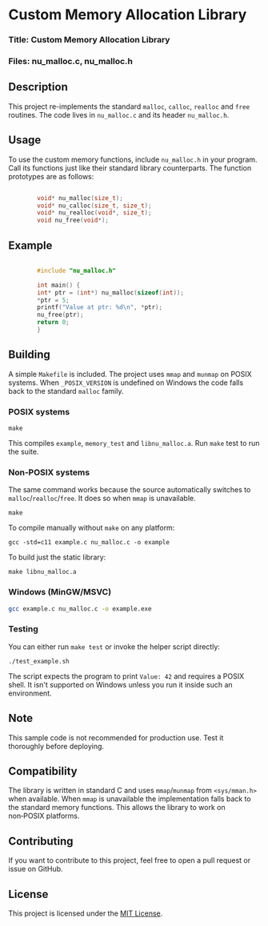 # Custom Memory Allocation Library
### Title: Custom Memory Allocation Library
### Files: nu_malloc.c, nu_malloc.h

## Description

This project re-implements the standard `malloc`, `calloc`, `realloc`
and `free` routines. The code lives in `nu_malloc.c` and its header
`nu_malloc.h`.

## Usage

To use the custom memory functions, include `nu_malloc.h` in your program.
Call its functions just like their standard library counterparts. The
function prototypes are as follows:
```c

        void* nu_malloc(size_t);
        void* nu_calloc(size_t, size_t);
        void* nu_realloc(void*, size_t);
        void nu_free(void*);
```
## Example
```c

        #include "nu_malloc.h"

        int main() {
        int* ptr = (int*) nu_malloc(sizeof(int));
        *ptr = 5;
        printf("Value at ptr: %d\n", *ptr);
        nu_free(ptr);
        return 0;
        }
```
## Building

A simple `Makefile` is included. The project uses `mmap` and `munmap` on
POSIX systems. When `_POSIX_VERSION` is undefined on Windows the code
falls back to the standard `malloc` family.

### POSIX systems

```
make
```

This compiles `example`, `memory_test` and `libnu_malloc.a`. Run `make`
test to run the suite.

### Non‑POSIX systems

The same command works because the source automatically switches to
`malloc`/`realloc`/`free`. It does so when `mmap` is unavailable.

```
make
```

To compile manually without `make` on any platform:

```
gcc -std=c11 example.c nu_malloc.c -o example
```

To build just the static library:

```
make libnu_malloc.a
```

### Windows (MinGW/MSVC)

```sh
gcc example.c nu_malloc.c -o example.exe
```

### Testing

You can either run `make test` or invoke the helper script directly:

```
./test_example.sh
```

The script expects the program to print `Value: 42` and requires a POSIX
shell. It isn't supported on Windows unless you run it inside such an
environment.

## Note
This sample code is not recommended for production use. Test it
thoroughly before deploying.

## Compatibility
The library is written in standard C and uses `mmap`/`munmap` from
`<sys/mman.h>` when available. When `mmap` is unavailable the
implementation falls back to the standard memory functions. This allows
the library to work on non‑POSIX platforms.

## Contributing

If you want to contribute to this project, feel free to open a pull
request or issue on GitHub.

## License

This project is licensed under the [MIT License](LICENSE).
